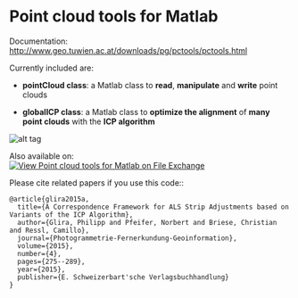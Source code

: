 # Point cloud tools for Matlab
Documentation: http://www.geo.tuwien.ac.at/downloads/pg/pctools/pctools.html

Currently included are:

* **pointCloud class**: a Matlab class to **read**, **manipulate** and **write** point clouds

* **globalICP class**: a Matlab class to **optimize the alignment** of **many point clouds** with the **ICP algorithm**

![alt tag](http://www.geo.tuwien.ac.at/downloads/pg/pctools/img/PointCloudToolsSmall.png)

Also available on:  
[![View Point cloud tools for Matlab on File Exchange](https://www.mathworks.com/matlabcentral/images/matlab-file-exchange.svg)](https://de.mathworks.com/matlabcentral/fileexchange/54412-point-cloud-tools-for-matlab)

Please cite related papers if you use this code::
```
@article{glira2015a,
  title={A Correspondence Framework for ALS Strip Adjustments based on Variants of the ICP Algorithm},
  author={Glira, Philipp and Pfeifer, Norbert and Briese, Christian and Ressl, Camillo},
  journal={Photogrammetrie-Fernerkundung-Geoinformation},
  volume={2015},
  number={4},
  pages={275--289},
  year={2015},
  publisher={E. Schweizerbart'sche Verlagsbuchhandlung}
}
```
